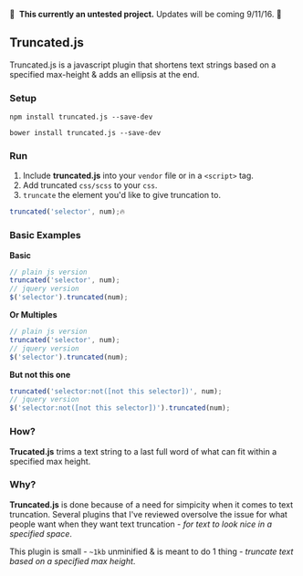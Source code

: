 
🚨 &nbsp;**This currently an untested project.** Updates will be coming 9/11/16. 🙌

## Truncated.js

Truncated.js is a javascript plugin that shortens text strings based on a specified max-height & adds an ellipsis at the end.

### Setup

```terminal
npm install truncated.js --save-dev
```
```terminal
bower install truncated.js --save-dev
```

### Run

1. Include **truncated.js** into your `vendor` file or in a `<script>` tag.
2. Add truncated `css/scss`  to your `css`.
3. `truncate` the element you'd like to give truncation to. 

```javascript
truncated('selector', num);🔥
```

### Basic Examples

**Basic**
```javascript
// plain js version
truncated('selector', num);
// jquery version
$('selector').truncated(num);
```

**Or Multiples**
```javascript
// plain js version
truncated('selector', num);
// jquery version
$('selector').truncated(num);
```

**But not this one**
```javascript
truncated('selector:not([not this selector])', num);
// jquery version
$('selector:not([not this selector])').truncated(num);
```

### How?

**Trucated.js** trims a text string to a last full word of what can fit within a specified max height.

### Why?

**Truncated.js** is done because of a need for simpicity when it comes to text truncation. Several plugins that I've reviewed oversolve the issue for what people want when they want text truncation - _for text to look nice in a specified space_. 

This plugin is small - `~1kb` unminified & is meant to do 1 thing - _truncate text based on a specified max height_. 


